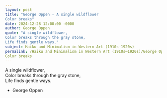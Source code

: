 ```yaml
---
layout: post
title: "George Oppen - A single wildflower  
Color breaks"
date: 2024-12-28 12:00:00 -0000
author: George Oppen
quote: "A single wildflower,  
Color breaks through the gray stone,  
Life finds gentle ways."
subject: Haiku and Minimalism in Western Art (1910s–1920s)
permalink: /Haiku and Minimalism in Western Art (1910s–1920s)/George Oppen/George Oppen - A single wildflower  
Color breaks
---
```


A single wildflower,  
Color breaks through the gray stone,  
Life finds gentle ways.

- George Oppen
